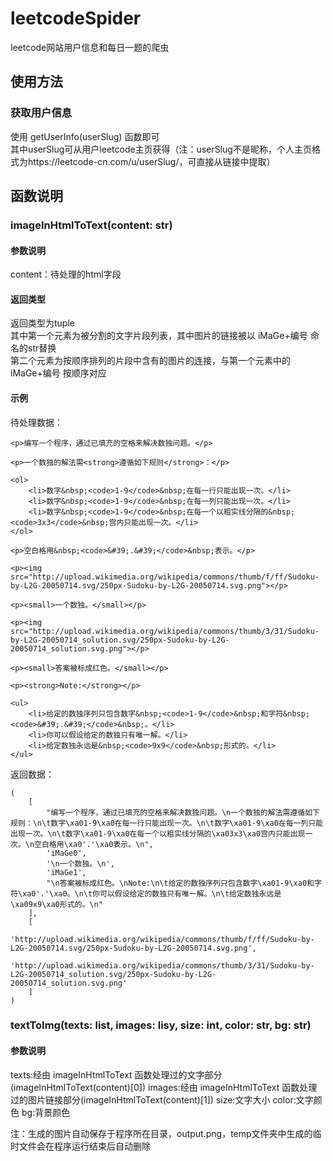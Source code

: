 # leetcodeSpider
leetcode网站用户信息和每日一题的爬虫
## 使用方法
### 获取用户信息
使用 getUserInfo(userSlug) 函数即可<br>
其中userSlug可从用户leetcode主页获得（注：userSlug不是昵称，个人主页格式为https://leetcode-cn.com/u/userSlug/，可直接从链接中提取）

## 函数说明
### imageInHtmlToText(content: str)
#### 参数说明
content：待处理的html字段

#### 返回类型
返回类型为tuple<br>
其中第一个元素为被分割的文字片段列表，其中图片的链接被以 iMaGe+编号 命名的str替换<br>
第二个元素为按顺序排列的片段中含有的图片的连接，与第一个元素中的 iMaGe+编号 按顺序对应

#### 示例
待处理数据：
```
<p>编写一个程序，通过已填充的空格来解决数独问题。</p>

<p>一个数独的解法需<strong>遵循如下规则</strong>：</p>

<ol>
	<li>数字&nbsp;<code>1-9</code>&nbsp;在每一行只能出现一次。</li>
	<li>数字&nbsp;<code>1-9</code>&nbsp;在每一列只能出现一次。</li>
	<li>数字&nbsp;<code>1-9</code>&nbsp;在每一个以粗实线分隔的&nbsp;<code>3x3</code>&nbsp;宫内只能出现一次。</li>
</ol>

<p>空白格用&nbsp;<code>&#39;.&#39;</code>&nbsp;表示。</p>

<p><img src="http://upload.wikimedia.org/wikipedia/commons/thumb/f/ff/Sudoku-by-L2G-20050714.svg/250px-Sudoku-by-L2G-20050714.svg.png"></p>

<p><small>一个数独。</small></p>

<p><img src="http://upload.wikimedia.org/wikipedia/commons/thumb/3/31/Sudoku-by-L2G-20050714_solution.svg/250px-Sudoku-by-L2G-20050714_solution.svg.png"></p>

<p><small>答案被标成红色。</small></p>

<p><strong>Note:</strong></p>

<ul>
	<li>给定的数独序列只包含数字&nbsp;<code>1-9</code>&nbsp;和字符&nbsp;<code>&#39;.&#39;</code>&nbsp;。</li>
	<li>你可以假设给定的数独只有唯一解。</li>
	<li>给定数独永远是&nbsp;<code>9x9</code>&nbsp;形式的。</li>
</ul>
```
返回数据：
```
(
    [
        "编写一个程序，通过已填充的空格来解决数独问题。\n一个数独的解法需遵循如下规则：\n\t数字\xa01-9\xa0在每一行只能出现一次。\n\t数字\xa01-9\xa0在每一列只能出现一次。\n\t数字\xa01-9\xa0在每一个以粗实线分隔的\xa03x3\xa0宫内只能出现一次。\n空白格用\xa0'.'\xa0表示。\n", 
        'iMaGe0', 
        '\n一个数独。\n', 
        'iMaGe1', 
        "\n答案被标成红色。\nNote:\n\t给定的数独序列只包含数字\xa01-9\xa0和字符\xa0'.'\xa0。\n\t你可以假设给定的数独只有唯一解。\n\t给定数独永远是\xa09x9\xa0形式的。\n"
    ], 
    [
        'http://upload.wikimedia.org/wikipedia/commons/thumb/f/ff/Sudoku-by-L2G-20050714.svg/250px-Sudoku-by-L2G-20050714.svg.png', 
        'http://upload.wikimedia.org/wikipedia/commons/thumb/3/31/Sudoku-by-L2G-20050714_solution.svg/250px-Sudoku-by-L2G-20050714_solution.svg.png'
    ]
)
```

### textToImg(texts: list, images: lisy, size: int, color: str, bg: str)
#### 参数说明
texts:经由 imageInHtmlToText 函数处理过的文字部分(imageInHtmlToText(content)[0])
images:经由 imageInHtmlToText 函数处理过的图片链接部分(imageInHtmlToText(content)[1])
size:文字大小
color:文字颜色
bg:背景颜色

注：生成的图片自动保存于程序所在目录，output.png，temp文件夹中生成的临时文件会在程序运行结束后自动删除
